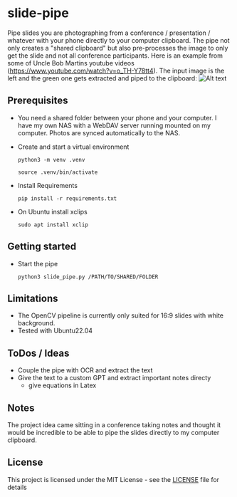 # slide-pipe
Pipe slides you are photographing from a conference / presentation / whatever with your phone directly to your computer clipboard. The pipe not only creates a "shared clipboard" but also pre-processes the image to only get the slide and not all conference participants. 
Here is an example from some of Uncle Bob Martins youtube videos (https://www.youtube.com/watch?v=o_TH-Y78tt4). The input image is the left and the green one gets extracted and piped to the clipboard:
![Alt text](image.png)

## Prerequisites 
- You need a shared folder between your phone and your computer. I have my own NAS with a WebDAV server running mounted on my computer. Photos are synced automatically to the NAS.
- Create and start a virtual environment

    `python3 -m venv .venv`
    
    `source .venv/bin/activate`
    
- Install Requirements

    `pip install -r requirements.txt`

- On Ubuntu install xclips

    `sudo apt install xclip`

## Getting started
- Start the pipe

    `python3 slide_pipe.py /PATH/TO/SHARED/FOLDER`

## Limitations
- The OpenCV pipeline is currently only suited for 16:9 slides with white background.
- Tested with Ubuntu22.04

## ToDos / Ideas
- Couple the pipe with OCR and extract the text
- Give the text to a custom GPT and extract important notes directy
    -  give equations in Latex


## Notes
The project idea came sitting in a conference taking notes and thought it would be incredible to be able to pipe the slides directly to my computer clipboard. 

## License
This project is licensed under the MIT License - see the [LICENSE](LICENSE) file for details

